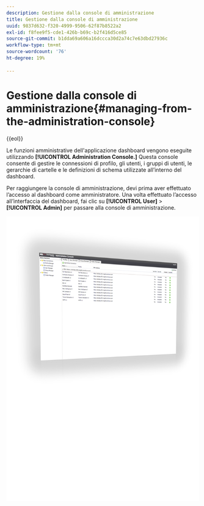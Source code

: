 ```yaml
---
description: Gestione dalla console di amministrazione
title: Gestione dalla console di amministrazione
uuid: 9837d632-f320-4999-9506-62f87b8522a2
exl-id: f8fee9f5-cde1-426b-b69c-b2f416d5ce85
source-git-commit: b1dda69a606a16dccca30d2a74c7e63dbd27936c
workflow-type: tm+mt
source-wordcount: '76'
ht-degree: 19%

---
```


# Gestione dalla console di amministrazione{#managing-from-the-administration-console}

{{eol}}

Le funzioni amministrative dell&#39;applicazione dashboard vengono eseguite utilizzando **[!UICONTROL Administration Console.]** Questa console consente di gestire le connessioni di profilo, gli utenti, i gruppi di utenti, le gerarchie di cartelle e le definizioni di schema utilizzate all’interno del dashboard.

Per raggiungere la console di amministrazione, devi prima aver effettuato l’accesso al dashboard come amministratore. Una volta effettuato l’accesso all’interfaccia del dashboard, fai clic su **[!UICONTROL User]** > **[!UICONTROL Admin]** per passare alla console di amministrazione.

![](assets/admin_console.png)

